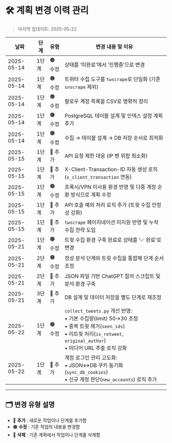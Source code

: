 # 🛠️ 계획 변경 이력 관리

> 마지막 업데이트: 2025-05-22  

| 날짜       | 단계  | 유형   | 변경 내용 및 이유                                                                                                                                                                  |
| ---------- | ----- | ------ | ---------------------------------------------------------------------------------------------------------------------------------------------------------------------------------- |
| 2025-05-14 | 1단계 | 🟠 수정 | 상태를 ‘미완료’에서 ‘진행중’으로 변경                                                                                                                                              |
| 2025-05-14 | 1단계 | 🟠 수정 | 트위터 수집 도구를 `twscrape`로 단일화 (기존 `snscrape` 제외)                                                                                                                      |
| 2025-05-14 | 1단계 | 🟠 수정 | 팔로우 계정 목록을 CSV로 명확히 정리                                                                                                                                               |
| 2025-05-14 | 1단계 | 🟠 수정 | PostgreSQL 테이블 설계 및 인덱스 설정 계획 추가                                                                                                                                    |
| 2025-05-14 | 1단계 | 🟠 수정 | 수집 → 테이블 설계 → DB 저장 순서로 최적화                                                                                                                                         |
| 2025-05-15 | 1단계 | 🔵 추가 | API 요청 제한 대응 (IP 밴 위험 최소화)                                                                                                                                             |
| 2025-05-15 | 1단계 | 🔵 추가 | X-Client-Transaction-ID 자동 생성 로직 (`x_client_transaction` 연동)                                                                                                               |
| 2025-05-15 | 1단계 | 🟠 수정 | 프록시/​VPN 미사용 환경 반영 및 다중 계정 순환 방식으로 계획 수정                                                                                                                  |
| 2025-05-15 | 1단계 | 🔵 추가 | API 호출 예외 처리 로직 추가 (트윗 수집 안정성 강화)                                                                                                                               |
| 2025-05-15 | 1단계 | 🔵 추가 | `twscrape` 페이지네이션 미지원 반영 및 누적 수집 전략 도입                                                                                                                         |
| 2025-05-21 | 1단계 | 🟠 수정 | 트윗 수집 환경 구축 완료로 상태를 ‘✅ 완료’로 변경                                                                                                                                  |
| 2025-05-21 | 2단계 | 🟠 수정 | 정성 분석 단계와 트윗 수집을 통합해 단계 순서 조정                                                                                                                                 |
| 2025-05-21 | 2단계 | 🔵 추가 | JSON 파일 기반 ChatGPT 질의 스크립트 및 분석 환경 구축                                                                                                                             |
| 2025-05-21 | 3단계 | 🔵 추가 | DB 설계 및 데이터 저장을 별도 단계로 재조정                                                                                                                                        |
| 2025-05-22 | 1단계 | 🟠 수정 | `collect_tweets.py` 개선 반영:<br>• 기본 수집량(limit) 50→30 조정<br>• 중복 트윗 제거(`seen_ids`)<br>• 리트윗 처리(`is_retweet`, `original_author`)<br>• 미디어 URL 추출 로직 강화 |
| 2025-05-22 | 1단계 | 🔵 추가 | 계정 로그인 관리 고도화:<br>• JSON↔DB 쿠키 동기화(`sync_db_cookies`)<br>• 신규 계정 판단(`new_accounts`) 로직 추가                                                                 |

---

## 🗂️ **변경 유형 설명**

- 🔵 **추가** : 새로운 작업이나 단계를 추가함
- 🟠 **수정** : 기존 작업의 내용을 변경함
- 🔴 **삭제** : 기존 계획에서 작업이나 단계를 삭제함
